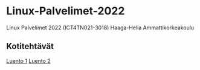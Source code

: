 # Linux-Palvelimet-2022
Linux Palvelimet 2022 (ICT4TN021-3018) Haaga-Helia Ammattikorkeakoulu  

## Kotitehtävät  

[Luento 1](Homework/Lesson01/Luento1.md)
[Luento 2](Homework/Lesson02/Luento2.md)
